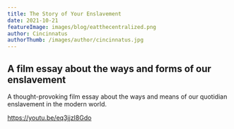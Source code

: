 ```yaml
---
title: The Story of Your Enslavement
date: 2021-10-21
featureImage: images/blog/eatthecentralized.png
author: Cincinnatus
authorThumb: /images/author/cincinnatus.jpg
---
```


## A film essay about the ways and forms of our enslavement

A thought-provoking film essay about the ways and means of our quotidian enslavement in the modern world.

https://youtu.be/eq3jjzI8Gdo
